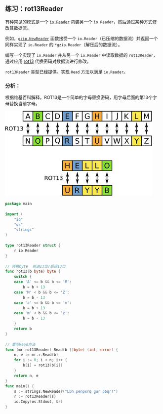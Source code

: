 ##  练习：rot13Reader

有种常见的模式是一个 [`io.Reader`](https://go-zh.org/pkg/io/#Reader) 包装另一个 `io.Reader`，然后通过某种方式修改其数据流。

例如，[`gzip.NewReader`](https://go-zh.org/pkg/compress/gzip/#NewReader) 函数接受一个 `io.Reader`（已压缩的数据流）并返回一个同样实现了 `io.Reader` 的 `*gzip.Reader`（解压后的数据流）。

编写一个实现了 `io.Reader` 并从另一个 `io.Reader` 中读取数据的 `rot13Reader`，通过应用 [rot13](http://en.wikipedia.org/wiki/ROT13) 代换密码对数据流进行修改。

`rot13Reader` 类型已经提供。实现 `Read` 方法以满足 `io.Reader`。

### 分析：

根据维基百科解释，ROT13是一个简单的字母替换密码，用字母后面的第13个字母替换当前字母。



![img](.\img\922928-20180723143000792-880219871.png)

```go
package main

import (
	"io"
	"os"
	"strings"
)

type rot13Reader struct {
	r io.Reader
}

// 转换byte  前进13位/后退13位
func rot13(b byte) byte {
	switch {
	case 'A' <= b && b <= 'M':
		b = b + 13
	case 'M' < b && b <= 'Z':
		b = b - 13
	case 'a' <= b && b <= 'm':
		b = b + 13
	case 'm' < b && b <= 'z':
		b = b - 13
	}
	return b
}

// 重写Read方法
func (mr rot13Reader) Read(b []byte) (int, error) {
	n, e := mr.r.Read(b)
	for i := 0; i < n; i++ {
		b[i] = rot13(b[i])
	}
	return n, e
}
func main() {
	s := strings.NewReader("Lbh penpxrq gur pbqr!")
	r := rot13Reader{s}
	io.Copy(os.Stdout, &r)
}

```

